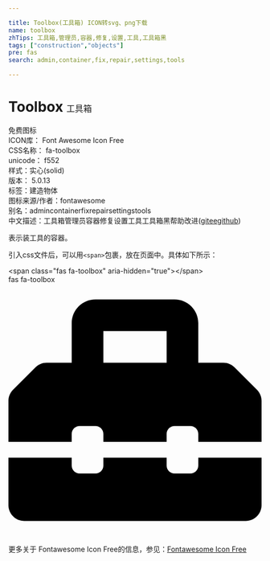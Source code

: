 ```yaml
---

title: Toolbox(工具箱) ICON转svg、png下载
name: toolbox
zhTips: 工具箱,管理员,容器,修复,设置,工具,工具箱黑
tags: ["construction","objects"]
pre: fas
search: admin,container,fix,repair,settings,tools

---
```


# Toolbox  <small style="font-size: 60%;font-weight: 100">工具箱</small>


<div class="detail-page">
<p>
<span><span class="badge-success badge">免费图标</span> </span>
<br/>
<span>
ICON库：
<span class="badge-secondary badge">Font Awesome Icon Free</span> 
</span>
<br/>
<span>
CSS名称：
<span class="badge-secondary badge">fa-toolbox</span> 
</span>
<br/>
<span>
unicode：
<span class="badge-secondary badge">f552</span> 
<copy-btn content='f552' btn-title=""></copy-btn>
<copy-btn :content='String.fromCodePoint(parseInt("f552", 16))' btn-title="复制U"></copy-btn>
</span><br/><span>样式：<span class="badge-light badge">实心(solid)</span></span>
<br/>
<span>
版本：
<span class="badge-secondary badge">5.0.13</span> 
</span><br/><span>标签：<span class="badge-light badge"><router-link to="/tags/construction.html">建造</router-link></span><span class="badge-light badge"><router-link to="/tags/objects.html">物体</router-link></span></span>
<br/>
<span>图标来源/作者：<span class="badge-light badge">fontawesome</span></span> 
<br/>
<span>别名：<span class="badge-light badge">admin</span><span class="badge-light badge">container</span><span class="badge-light badge">fix</span><span class="badge-light badge">repair</span><span class="badge-light badge">settings</span><span class="badge-light badge">tools</span></span><br/><span class="zh-detail">中文描述：<span class="badge-primary badge">工具箱</span><span class="badge-primary badge">管理员</span><span class="badge-primary badge">容器</span><span class="badge-primary badge">修复</span><span class="badge-primary badge">设置</span><span class="badge-primary badge">工具</span><span class="badge-primary badge">工具箱黑</span><span class="help-link"><span>帮助改进</span>(<a href="https://gitee.com/liuwave/icon-helper/edit/master/json/fontawesome/solid/toolbox.json" target="_blank" rel="noopener noreferrer">gitee</a><a href="https://github.com/liuwave/icon-helper/edit/master/json/fontawesome/solid/toolbox.json" target="_blank" rel="noopener noreferrer">github</a></span>)</span><br/>
</p>
</div><div class="description description alert alert-light">表示装工具的容器。</div>
<div class="alert alert-dark">
  <i class="fas fa-toolbox fa-xs"></i>
  <i class="fas fa-toolbox fa-sm"></i>
  <i class="fas fa-toolbox fa-lg"></i>
  <i class="fas fa-toolbox fa-2x"></i>
  <i class="fas fa-toolbox fa-3x"></i>
  <i class="fas fa-toolbox fa-5x"></i>
  <i class="fas fa-toolbox fa-7x"></i>
</div>
<div>
  <p>引入css文件后，可以用<code>&lt;span&gt;</code>包裹，放在页面中。具体如下所示：    
  </p>
  <div class="alert alert-primary" style="font-size: 14px">
    &lt;span class="fas fa-toolbox" aria-hidden="true"&gt;&lt;/span&gt;
    <copy-btn content='<span class="fas fa-toolbox" aria-hidden="true"></span>'></copy-btn>
  </div>
  <div class="alert alert-secondary">
    <i class="fas fa-toolbox"
    style="font-size: 24px"
    aria-hidden="true"></i> fas fa-toolbox
    <copy-btn content="fas fa-toolbox" btn-title="复制图标名称"></copy-btn>
  </div>
</div>
<div id="svg" class="svg-wrap">
<svg xmlns="http://www.w3.org/2000/svg" viewBox="0 0 512 512"><path d="M502.63 214.63l-45.25-45.25c-6-6-14.14-9.37-22.63-9.37H384V80c0-26.51-21.49-48-48-48H176c-26.51 0-48 21.49-48 48v80H77.25c-8.49 0-16.62 3.37-22.63 9.37L9.37 214.63c-6 6-9.37 14.14-9.37 22.63V320h128v-16c0-8.84 7.16-16 16-16h32c8.84 0 16 7.16 16 16v16h128v-16c0-8.84 7.16-16 16-16h32c8.84 0 16 7.16 16 16v16h128v-82.75c0-8.48-3.37-16.62-9.37-22.62zM320 160H192V96h128v64zm64 208c0 8.84-7.16 16-16 16h-32c-8.84 0-16-7.16-16-16v-16H192v16c0 8.84-7.16 16-16 16h-32c-8.84 0-16-7.16-16-16v-16H0v96c0 17.67 14.33 32 32 32h448c17.67 0 32-14.33 32-32v-96H384v16z"/></svg>
</div>
<detail full-name='fa-toolbox'></detail>
    
<div><p>更多关于  Fontawesome Icon Free的信息，参见：<a target="_blank" href="https://iconhelper.cn/fontawesome.html">Fontawesome Icon Free</a>
</p></div>

